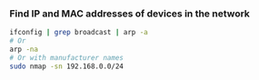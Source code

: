 ### Find IP and MAC addresses of devices in the network
```bash
ifconfig | grep broadcast | arp -a
# Or
arp -na
# Or with manufacturer names
sudo nmap -sn 192.168.0.0/24
```
